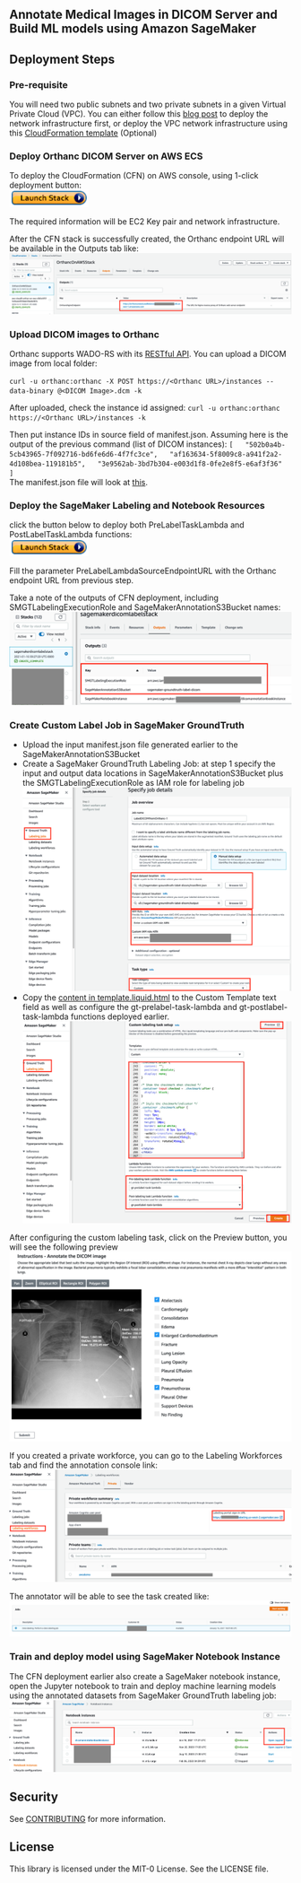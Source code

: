 ## Annotate Medical Images in DICOM Server and Build ML models using Amazon SageMaker

## Deployment Steps

### Pre-requisite

You will need two public subnets and two private subnets in a given Virtual Private Cloud (VPC). You can either follow this [blog post](https://aws.amazon.com/blogs/database/deploy-an-amazon-aurora-postgresql-db-cluster-with-recommended-best-practices-using-aws-cloudformation/) to deploy the network infrastructure first, or deploy the VPC network infrastructure using this [CloudFormation template](https://docs.aws.amazon.com/codebuild/latest/userguide/cloudformation-vpc-template.html) (Optional)

### Deploy Orthanc DICOM Server on AWS ECS

To deploy the CloudFormation (CFN) on AWS console, using 1-click deployment button:  
[![launchstackbutton](Figures/launchstack.png)](https://console.aws.amazon.com/cloudformation/home?region=us-east-1#/stacks/create/template?stackName=OrthancOnAWSStack&templateURL=https://orthanc-on-aws.s3.amazonaws.com/orthanc-ec2-rds-cfn-tempalte.yaml)

The required information will be EC2 Key pair and network infrastructure.

After the CFN stack is successfully created, the Orthanc endpoint URL will be available in the Outputs tab like:  
![this](Figures/CFNoutputs.png)

### Upload DICOM images to Orthanc 

Orthanc supports WADO-RS with its [RESTful API](https://book.orthanc-server.com/users/rest.html). You can upload a DICOM image from local folder:

`curl -u orthanc:orthanc -X POST https://<Orthanc URL>/instances --data-binary @<DICOM Image>.dcm -k`

After uploaded, check the instance id assigned:
`curl -u orthanc:orthanc https://<Orthanc URL>/instances -k`

Then put instance IDs in source field of manifest.json. Assuming here is the output of the previous command (list of DICOM instances):
`[  
   "502b0a4b-5cb43965-7f092716-bd6fe6d6-4f7fc3ce",  
   "af163634-5f8009c8-a941f2a2-4d108bea-119181b5",  
   "3e9562ab-3bd7b304-e003d1f8-0fe2e8f5-e6af3f36"   
]`  
The manifest.json file will look at [this](https://github.com/aws-samples/annotate-medical-images-in-dicom-server-and-build-ml-models-on-amazon-sagemaker/blob/main/sagemaker-groundtruth/manifest.json).


### Deploy the SageMaker Labeling and Notebook Resources

click the button below to deploy both PreLabelTaskLambda and PostLabelTaskLambda functions:  
[![launchstackbutton](Figures/launchstack.png)](https://console.aws.amazon.com/cloudformation/home?region=us-east-1#/stacks/create/template?stackName=SageMakerLabelingResources&templateURL=https://orthanc-on-aws.s3.amazonaws.com/sagemaker_resources.yaml)

Fill the parameter PreLabelLambdaSourceEndpointURL with the Orthanc endpoint URL from previous step.

Take a note of the outputs of CFN deployment, including SMGTLabelingExecutionRole and SageMakerAnnotationS3Bucket names:  
![smcfnoutputs](Figures/SMCFNoutputs.png)

### Create Custom Label Job in SageMaker GroundTruth

- Upload the input manifest.json file generated earlier to the SageMakerAnnotationS3Bucket 
- Create a SageMaker GroundTruth Labeling Job: at step 1 specify the input and output data locations in SageMakerAnnotationS3Bucket plus the SMGTLabelingExecutionRole as IAM role for labeling job
![smgtjobstep1](Figures/sm-gt-job-details.png) 
- Copy the [content in template.liquid.html](https://github.com/aws-samples/annotate-medical-images-in-dicom-server-and-build-ml-models-on-amazon-sagemaker/blob/main/sagemaker-groundtruth/template.liquid.html) to the Custom Template text field as well as configure the gt-prelabel-task-lambda and gt-postlabel-task-lambda functions deployed earlier.
![smgtjobstep2](Figures/sm-gt-job-configure-custom-label.png)


After configuring the custom labeling task, click on the Preview button, you will see the following preview
![smgtpreview](Figures/sm-gt-job-preview.png)


If you created a private workforce, you can go to the Labeling Workforces tab and find the annotation console link:  
![workforce](Figures/workforces.png)

The annotator will be able to see the task created like:  
![startworking](Figures/startworking.png)

### Train and deploy model using SageMaker Notebook Instance

The CFN deployment earlier also create a SageMaker notebook instance, open the Jupyter notebook to train and deploy machine learning models using the annotated datasets from SageMaker GroundTruth labeling job:  
![smnotebook](Figures/SMnotebook.png)

## Security

See [CONTRIBUTING](CONTRIBUTING.md#security-issue-notifications) for more information.

## License

This library is licensed under the MIT-0 License. See the LICENSE file.

